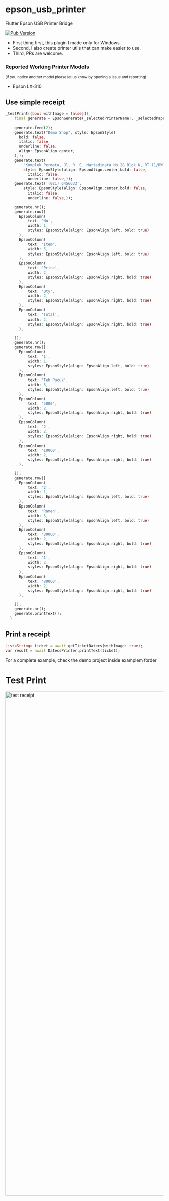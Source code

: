# epson_usb_printer
Flutter Epson USB Printer Bridge

[![Pub Version](https://img.shields.io/pub/v/epson_usb_printer)](https://pub.dev/packages/epson_usb_printer)

* First thing first, this plugin I made only for Windows.
* Second, I also create printer utils that can make easier to use.
* Third, PRs are welcome.

### Reported Working Printer Models
<sub>(if you notice another model please let us know by opening a issue and reporting)</sub>

- Epson LX-310


## Use simple receipt
```dart
_testPrint({bool withImage = false}){
    final generate = EpsonGenerate(_selectedPrinterName!, _selectedPaper!);

    generate.feed(2);
    generate.text("Demo Shop", style: EpsonStyle(
      bold: false,
      italic: false,
      underline: false,
      align: EpsonAlign.center,
    ),);
    generate.text(
        "Komplek Permata, Jl. R. E. Martadinata No.28 Blok K, RT.11/RW.11, Ancol, Jakarta Utara, Jkt Utara, Daerah Khusus Ibukota Jakarta 14420",
        style: EpsonStyle(align: EpsonAlign.center,bold: false,
          italic: false,
          underline: false,));
    generate.text('(021) 6456633',
        style: EpsonStyle(align: EpsonAlign.center,bold: false,
          italic: false,
          underline: false,));

    generate.hr();
    generate.row([
      EpsonColumn(
          text: 'No',
          width: 1,
          styles: EpsonStyle(align: EpsonAlign.left, bold: true)
      ),
      EpsonColumn(
          text: 'Item',
          width: 5,
          styles: EpsonStyle(align: EpsonAlign.left, bold: true)
      ),
      EpsonColumn(
          text: 'Price',
          width: 2,
          styles: EpsonStyle(align: EpsonAlign.right, bold: true)
      ),
      EpsonColumn(
          text: 'Qty',
          width: 2,
          styles: EpsonStyle(align: EpsonAlign.right, bold: true)
      ),
      EpsonColumn(
          text: 'Total',
          width: 2,
          styles: EpsonStyle(align: EpsonAlign.right, bold: true)
      ),

    ]);
    generate.hr();
    generate.row([
      EpsonColumn(
          text: '1',
          width: 1,
          styles: EpsonStyle(align: EpsonAlign.left, bold: true)
      ),
      EpsonColumn(
          text: 'Teh Pucuk',
          width: 5,
          styles: EpsonStyle(align: EpsonAlign.left, bold: true)
      ),
      EpsonColumn(
          text: '5000',
          width: 2,
          styles: EpsonStyle(align: EpsonAlign.right, bold: true)
      ),
      EpsonColumn(
          text: '2',
          width: 2,
          styles: EpsonStyle(align: EpsonAlign.right, bold: true)
      ),
      EpsonColumn(
          text: '10000',
          width: 2,
          styles: EpsonStyle(align: EpsonAlign.right, bold: true)
      ),

    ]);
    generate.row([
      EpsonColumn(
          text: '2',
          width: 1,
          styles: EpsonStyle(align: EpsonAlign.left, bold: true)
      ),
      EpsonColumn(
          text: 'Ramen',
          width: 5,
          styles: EpsonStyle(align: EpsonAlign.left, bold: true)
      ),
      EpsonColumn(
          text: '80000',
          width: 2,
          styles: EpsonStyle(align: EpsonAlign.right, bold: true)
      ),
      EpsonColumn(
          text: '1',
          width: 2,
          styles: EpsonStyle(align: EpsonAlign.right, bold: true)
      ),
      EpsonColumn(
          text: '80000',
          width: 2,
          styles: EpsonStyle(align: EpsonAlign.right, bold: true)
      ),

    ]);
    generate.hr();
    generate.printText();
  }
```

## Print a receipt
```dart
List<String> ticket = await getTicketDatecs(withImage: true);
var result = await DatecsPrinter.printText(ticket);
```
For a complete example, check the demo project inside examplem forder

# Test Print
<img src="https://github.com/rezins/epson_usb_printer/blob/main/example/assets/test_print.jpg?raw=true" alt="test receipt" height="1600" width="537"/>
